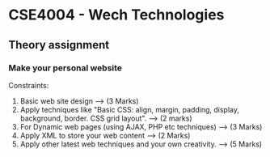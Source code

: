 # CSE4004 - Wech Technologies
## Theory assignment
### Make your personal website

Constraints: 
1.	Basic web site design                                                                                     -->   (3 Marks)
2.	Apply techniques like "Basic CSS: align, margin, padding, display, background, border. CSS grid layout".  -->   (2 marks)
3.	For Dynamic web pages (using AJAX, PHP etc techniques)                                                    -->   (3 Marks)
4.	Apply XML to store your web content                                                                       -->   (2 Marks)
5.	Apply other latest web techniques and your own creativity.                                                -->   (5 Marks)